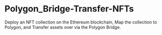 # Polygon_Bridge-Transfer-NFTs
 Deploy an NFT collection on the Ethereum blockchain, Map the collection to Polygon, and Transfer assets over via the Polygon Bridge.
